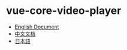 # vue-core-video-player

+ [English Document]('./en/README.md')
+ [中文文档]('./zh-CN/README.md')
+ [日本語]('./jp/README.md')